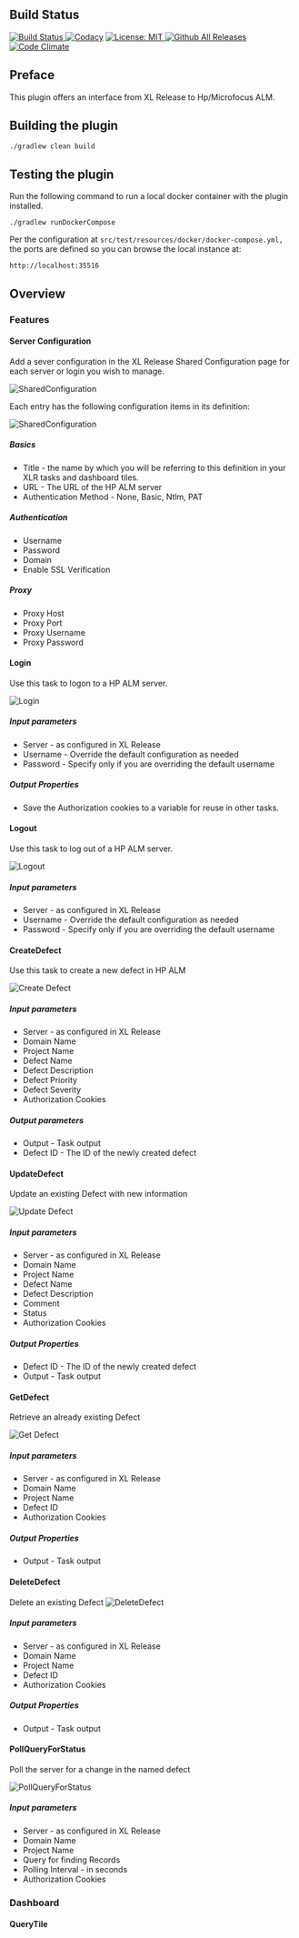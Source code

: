 ## Build Status

[![Build Status][xlr-hpalm-plugin-travis-image] ][xlr-hpalm-plugin-travis-url]
[![Codacy](https://api.codacy.com/project/badge/Grade/71d5adb3b2634edc875bd8c73cc3f24b)](https://www.codacy.com?utm_source=github.com&amp;utm_medium=referral&amp;utm_content=xebialabs-community/xlr-hpalm-plugin&amp;utm_campaign=Badge_Grade)
[![License: MIT][xlr-hpalm-plugin-license-image] ][xlr-hpalm-plugin-license-url]
[![Github All Releases][xlr-hpalm-plugin-downloads-image] ]()
[![Code Climate][xlr-hpalm-plugin-code-climate-image] ][xlr-hpalm-plugin-code-climate-url]

[xlr-hpalm-plugin-travis-image]: https://travis-ci.org/xebialabs-community/xlr-hpalm-plugin.svg?branch=master
[xlr-hpalm-plugin-travis-url]: https://travis-ci.org/xebialabs-community/xlr-hpalm-plugin
[xlr-hpalm-plugin-code-climate-image]: https://codeclimate.com/github/xebialabs-community/xlr-hpalm-plugin/badges/gpa.svg
[xlr-hpalm-plugin-code-climate-url]: https://codeclimate.com/github/xebialabs-community/xlr-hpalm-plugin
[xlr-hpalm-plugin-license-image]: https://img.shields.io/badge/License-MIT-yellow.svg
[xlr-hpalm-plugin-license-url]: https://opensource.org/licenses/MIT
[xlr-hpalm-plugin-downloads-image]: https://img.shields.io/github/downloads/xebialabs-community/xlr-hpalm-plugin/total.svg

## Preface

This plugin offers an interface from XL Release to Hp/Microfocus ALM. 

## Building the plugin

`./gradlew clean build`

## Testing the plugin

Run the following command to run a local docker container with the plugin installed.  

`./gradlew runDockerCompose`

Per the configuration at `src/test/resources/docker/docker-compose.yml,` the ports are defined so you can browse the local instance at:

`http://localhost:35516` 


## Overview

### Features

#### Server Configuration

Add a sever configuration in the XL Release Shared Configuration page for each server or login you wish to manage.

![SharedConfiguration](images/xlr-hpalm-sharedconfiguration.PNG)

Each entry has the following configuration items in its definition:

![SharedConfiguration](images/hpalm-login.PNG)

##### Basics
*   Title - the name by which you will be referring to this definition in your XLR tasks and dashboard tiles.
*   URL - The URL of the HP ALM server
*   Authentication Method - None, Basic, Ntlm, PAT

##### Authentication
*  Username
*  Password
*  Domain
*  Enable SSL Verification

##### Proxy
*  Proxy Host
*  Proxy Port
*  Proxy Username
*  Proxy Password

#### Login
Use this task to logon to a HP ALM server.

![Login](images/hpalm-login.PNG)

##### Input parameters
*  Server - as configured in XL Release
*  Username - Override the default configuration as needed
*  Password - Specify only if you are overriding the default username

##### Output Properties
*  Save the Authorization cookies to a variable for reuse in other tasks.

#### Logout
Use this task to log out of a HP ALM server.

![Logout](images/hpalm-logout.PNG)

##### Input parameters
*  Server - as configured in XL Release
*  Username - Override the default configuration as needed
*  Password - Specify only if you are overriding the default username


#### CreateDefect
Use this task to create a new defect in HP ALM

![Create Defect](images/hpalm-create-defect.PNG)

##### Input parameters
*  Server - as configured in XL Release
*  Domain Name
*  Project Name
*  Defect Name
*  Defect Description
*  Defect Priority
*  Defect Severity
*  Authorization Cookies

##### Output parameters
*  Output - Task output
*  Defect ID - The ID of the newly created defect

#### UpdateDefect
Update an existing Defect with new information

![Update Defect](images/hpalm-update-defect.PNG)

##### Input parameters
*  Server - as configured in XL Release
*  Domain Name
*  Project Name
*  Defect Name
*  Defect Description
*  Comment
*  Status
*  Authorization Cookies

##### Output Properties
*  Defect ID - The ID of the newly created defect
*  Output - Task output

#### GetDefect
Retrieve an already existing Defect

![Get Defect](images/hpalm-get-defect.PNG)

##### Input parameters
*  Server - as configured in XL Release
*  Domain Name
*  Project Name
*  Defect ID
*  Authorization Cookies

##### Output Properties
*  Output - Task output

#### DeleteDefect

Delete an existing Defect
![DeleteDefect](images/hpalm-delete-defect.PNG)

##### Input parameters
*  Server - as configured in XL Release
*  Domain Name
*  Project Name
*  Defect ID
*  Authorization Cookies

##### Output Properties
*  Output - Task output

#### PollQueryForStatus

Poll the server for a change in the named defect

![PollQueryForStatus](images/hpalm-poll-query-for-status.PNG)

##### Input parameters
*  Server - as configured in XL Release
*  Domain Name
*  Project Name
*  Query for finding Records
*  Polling Interval - in seconds
*  Authorization Cookies

### Dashboard

#### QueryTile

[xlr-hpalm-plugin-travis-image]: https://travis-ci.org/xebialabs-community/xlr-hpalm-plugin.svg?branch=master
[xlr-hpalm-plugin-travis-url]: https://travis-ci.org/xebialabs-community/xlr-hpalm-plugin
[xlr-hpalm-plugin-code-climate-image]: https://codeclimate.com/github/xebialabs-community/xlr-hpalm-plugin/badges/gpa.svg
[xlr-hpalm-plugin-code-climate-url]: https://codeclimate.com/github/xebialabs-community/xlr-hpalm-plugin
[xlr-hpalm-plugin-license-image]: https://img.shields.io/badge/License-MIT-yellow.svg
[xlr-hpalm-plugin-license-url]: https://opensource.org/licenses/MIT
[xlr-hpalm-plugin-downloads-image]: https://img.shields.io/github/downloads/xebialabs-community/xlr-hpalm-plugin/total.svg
